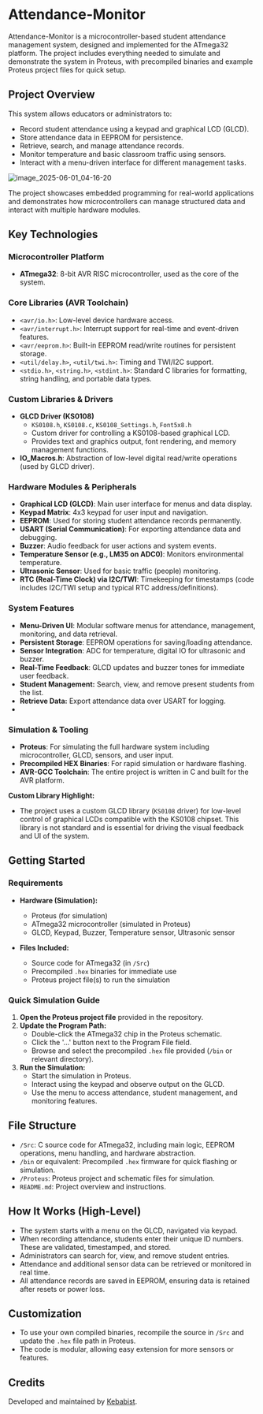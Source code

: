 # Attendance-Monitor

Attendance-Monitor is a microcontroller-based student attendance management system, designed and implemented for the ATmega32 platform. The project includes everything needed to simulate and demonstrate the system in Proteus, with precompiled binaries and example Proteus project files for quick setup.

## Project Overview

This system allows educators or administrators to:
- Record student attendance using a keypad and graphical LCD (GLCD).
- Store attendance data in EEPROM for persistence.
- Retrieve, search, and manage attendance records.
- Monitor temperature and basic classroom traffic using sensors.
- Interact with a menu-driven interface for different management tasks.

![image_2025-06-01_04-16-20](https://github.com/user-attachments/assets/58de904f-aec5-4896-b968-8f81a8fc3565)

The project showcases embedded programming for real-world applications and demonstrates how microcontrollers can manage structured data and interact with multiple hardware modules.

## Key Technologies

### Microcontroller Platform
- **ATmega32**: 8-bit AVR RISC microcontroller, used as the core of the system.

### Core Libraries (AVR Toolchain)
- `<avr/io.h>`: Low-level device hardware access.
- `<avr/interrupt.h>`: Interrupt support for real-time and event-driven features.
- `<avr/eeprom.h>`: Built-in EEPROM read/write routines for persistent storage.
- `<util/delay.h>`, `<util/twi.h>`: Timing and TWI/I2C support.
- `<stdio.h>`, `<string.h>`, `<stdint.h>`: Standard C libraries for formatting, string handling, and portable data types.

### Custom Libraries & Drivers
- **GLCD Driver (KS0108)**
  - `KS0108.h`, `KS0108.c`, `KS0108_Settings.h`, `Font5x8.h`
  - Custom driver for controlling a KS0108-based graphical LCD.
  - Provides text and graphics output, font rendering, and memory management functions.
- **IO_Macros.h**: Abstraction of low-level digital read/write operations (used by GLCD driver).

### Hardware Modules & Peripherals
- **Graphical LCD (GLCD)**: Main user interface for menus and data display.
- **Keypad Matrix**: 4x3 keypad for user input and navigation.
- **EEPROM**: Used for storing student attendance records permanently.
- **USART (Serial Communication)**: For exporting attendance data and debugging.
- **Buzzer**: Audio feedback for user actions and system events.
- **Temperature Sensor (e.g., LM35 on ADC0)**: Monitors environmental temperature.
- **Ultrasonic Sensor**: Used for basic traffic (people) monitoring.
- **RTC (Real-Time Clock) via I2C/TWI**: Timekeeping for timestamps (code includes I2C/TWI setup and typical RTC address/definitions).

### System Features
- **Menu-Driven UI**: Modular software menus for attendance, management, monitoring, and data retrieval.
- **Persistent Storage**: EEPROM operations for saving/loading attendance.
- **Sensor Integration**: ADC for temperature, digital IO for ultrasonic and buzzer.
- **Real-Time Feedback**: GLCD updates and buzzer tones for immediate user feedback.
- **Student Management:** Search, view, and remove present students from the list.
- **Retrieve Data:** Export attendance data over USART for logging.
- 
### Simulation & Tooling
- **Proteus**: For simulating the full hardware system including microcontroller, GLCD, sensors, and user input.
- **Precompiled HEX Binaries**: For rapid simulation or hardware flashing.
- **AVR-GCC Toolchain**: The entire project is written in C and built for the AVR platform.

**Custom Library Highlight:**
- The project uses a custom GLCD library (`KS0108` driver) for low-level control of graphical LCDs compatible with the KS0108 chipset. This library is not standard and is essential for driving the visual feedback and UI of the system.

## Getting Started

### Requirements

- **Hardware (Simulation):**
  - Proteus (for simulation)
  - ATmega32 microcontroller (simulated in Proteus)
  - GLCD, Keypad, Buzzer, Temperature sensor, Ultrasonic sensor

- **Files Included:**
  - Source code for ATmega32 (in `/Src`)
  - Precompiled `.hex` binaries for immediate use
  - Proteus project file(s) to run the simulation

### Quick Simulation Guide

1. **Open the Proteus project file** provided in the repository.
2. **Update the Program Path:**
   - Double-click the ATmega32 chip in the Proteus schematic.
   - Click the '...' button next to the Program File field.
   - Browse and select the precompiled `.hex` file provided (`/bin` or relevant directory).
3. **Run the Simulation:**
   - Start the simulation in Proteus.
   - Interact using the keypad and observe output on the GLCD.
   - Use the menu to access attendance, student management, and monitoring features.

## File Structure

- `/Src`: C source code for ATmega32, including main logic, EEPROM operations, menu handling, and hardware abstraction.
- `/bin` or equivalent: Precompiled `.hex` firmware for quick flashing or simulation.
- `/Proteus`: Proteus project and schematic files for simulation.
- `README.md`: Project overview and instructions.

## How It Works (High-Level)

- The system starts with a menu on the GLCD, navigated via keypad.
- When recording attendance, students enter their unique ID numbers. These are validated, timestamped, and stored.
- Administrators can search for, view, and remove student entries.
- Attendance and additional sensor data can be retrieved or monitored in real time.
- All attendance records are saved in EEPROM, ensuring data is retained after resets or power loss.

## Customization

- To use your own compiled binaries, recompile the source in `/Src` and update the `.hex` file path in Proteus.
- The code is modular, allowing easy extension for more sensors or features.

## Credits

Developed and maintained by [Kebabist](https://github.com/Kebabist).
